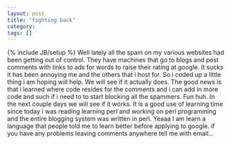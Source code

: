```yaml
---
layout: post
title: "fighting back"
category:
tags: []
---
```

{% include JB/setup %}
Well lately all the spam on my various websites had been getting out of control. They have machines that go to blogs and post comments with links to ads for words to raise their rating at google. It sucks it has been annoying me and the others that i host for. So i coded up a little thing i am hoping will help. We will see if it actually does. The good news is that i learned where code resides for the comments and i can add in more code and such if i need to to start blocking all the spammers. Fun huh. In the next couple days we will see if it works.    It is a good use of learning time since today i was reading learning perl and working on perl programming and the entire blogging system was written in perl. Yeaaa I am learn a language that people told me to learn better before applying to google.    if you have any problems leaving comments anywhere tell me with email...